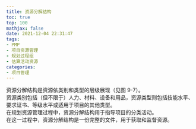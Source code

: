 ```yaml
---
title: 资源分解结构
toc: true
top: 100
mathjax: false
date: 2021-12-04 22:31:47
tags:
- PMP
- 项目资源管理
- 规划过程组
- 估算活动资源
categories:
- 项目管理
---
```

资源分解结构是资源依类别和类型的层级展现（见图 9-7）。  
资源类别包括（但不限于）人力、材料、设备和用品，资源类型则包括技能水平、要求证书、等级水平或适用于项目的其他类型。  
在规划资源管理过程中，资源分解结构用于指导项目的分类活动。  
在这一过程中，资源分解结构是一份完整的文件，用于获取和监督资源。
